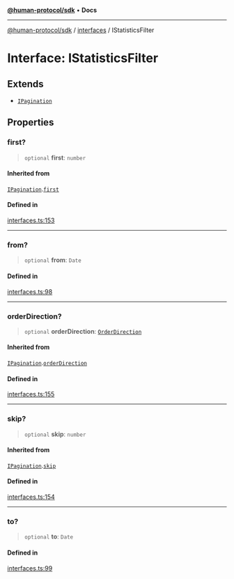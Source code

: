 [**@human-protocol/sdk**](../../README.md) • **Docs**

***

[@human-protocol/sdk](../../modules.md) / [interfaces](../README.md) / IStatisticsFilter

# Interface: IStatisticsFilter

## Extends

- [`IPagination`](IPagination.md)

## Properties

### first?

> `optional` **first**: `number`

#### Inherited from

[`IPagination`](IPagination.md).[`first`](IPagination.md#first)

#### Defined in

[interfaces.ts:153](https://github.com/humanprotocol/human-protocol/blob/c89cf662f1f49999499468fbc2c62e830c1f474a/packages/sdk/typescript/human-protocol-sdk/src/interfaces.ts#L153)

***

### from?

> `optional` **from**: `Date`

#### Defined in

[interfaces.ts:98](https://github.com/humanprotocol/human-protocol/blob/c89cf662f1f49999499468fbc2c62e830c1f474a/packages/sdk/typescript/human-protocol-sdk/src/interfaces.ts#L98)

***

### orderDirection?

> `optional` **orderDirection**: [`OrderDirection`](../../enums/enumerations/OrderDirection.md)

#### Inherited from

[`IPagination`](IPagination.md).[`orderDirection`](IPagination.md#orderdirection)

#### Defined in

[interfaces.ts:155](https://github.com/humanprotocol/human-protocol/blob/c89cf662f1f49999499468fbc2c62e830c1f474a/packages/sdk/typescript/human-protocol-sdk/src/interfaces.ts#L155)

***

### skip?

> `optional` **skip**: `number`

#### Inherited from

[`IPagination`](IPagination.md).[`skip`](IPagination.md#skip)

#### Defined in

[interfaces.ts:154](https://github.com/humanprotocol/human-protocol/blob/c89cf662f1f49999499468fbc2c62e830c1f474a/packages/sdk/typescript/human-protocol-sdk/src/interfaces.ts#L154)

***

### to?

> `optional` **to**: `Date`

#### Defined in

[interfaces.ts:99](https://github.com/humanprotocol/human-protocol/blob/c89cf662f1f49999499468fbc2c62e830c1f474a/packages/sdk/typescript/human-protocol-sdk/src/interfaces.ts#L99)
